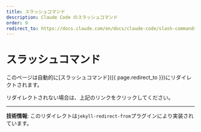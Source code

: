 ```yaml
---
title: スラッシュコマンド
description: Claude Code のスラッシュコマンド
order: 9
redirect_to: https://docs.claude.com/en/docs/claude-code/slash-commands.md
---
```


<!-- このページはJekyllのリダイレクトプラグインにより自動的にリダイレクトされます -->

# スラッシュコマンド

このページは自動的に[スラッシュコマンド]({{ page.redirect_to }})にリダイレクトされます。

リダイレクトされない場合は、上記のリンクをクリックしてください。

---

**技術情報**: このリダイレクトは`jekyll-redirect-from`プラグインにより実装されています。

